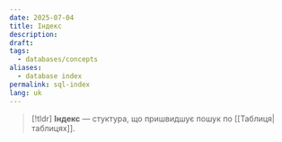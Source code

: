 ```yaml
---
date: 2025-07-04
title: Індекс
description: 
draft: 
tags:
  - databases/concepts
aliases:
  - database index
permalink: sql-index
lang: uk
---
```



> [!tldr]
> **Індекс** — стуктура, що пришвидшує пошук по [[Таблиця|таблицях]].
